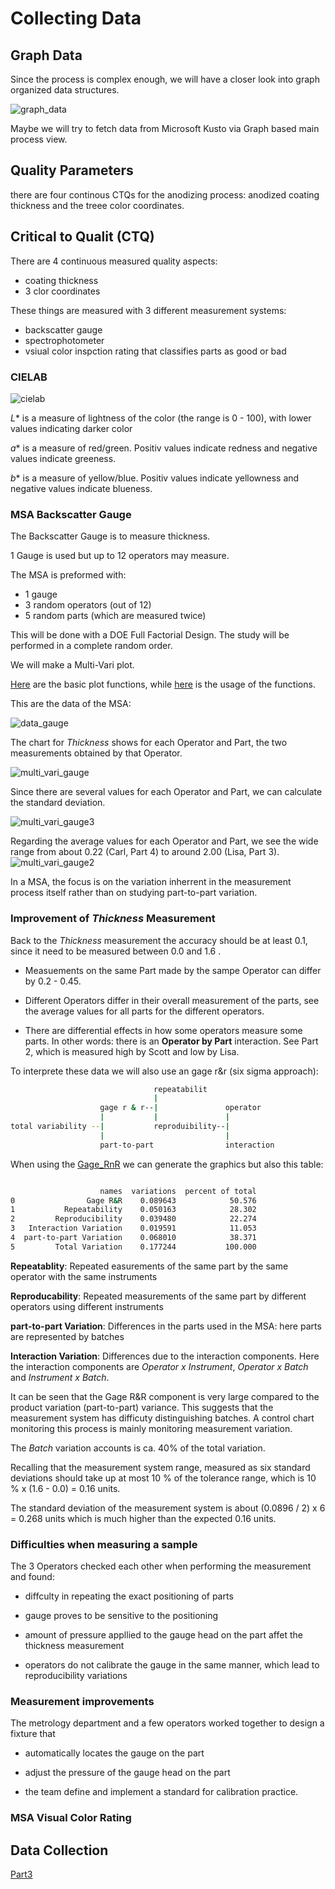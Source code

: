 
# Collecting Data

## Graph Data

Since the process is complex enough, we will have a closer look into graph organized data structures.

![graph_data](./assets/Data_sensor_structure.png)

Maybe we will try to fetch data from Microsoft Kusto via Graph based main process view.



## Quality Parameters

there are four continous CTQs for the anodizing process: 
anodized coating thickness and the treee color coordinates. 

## Critical to Qualit (CTQ)

There are 4 continuous measured quality aspects:

- coating thickness
- 3 clor coordinates

These things are measured with 3 different measurement systems:

- backscatter gauge
- spectrophotometer
- vsiual color inspction rating that classifies parts as good or bad


### CIELAB

![cielab](./assets/cielab_colorspace.png)

*L** is a measure of lightness of the color (the range is 0 - 100), with lower values indicating darker color

*a** is a measure of red/green. Positiv values indicate redness and negative values indicate greeness.

*b** is a measure of yellow/blue. Positiv values indicate yellowness and negative values indicate blueness.


### MSA Backscatter Gauge

The Backscatter Gauge is to measure thickness.

1 Gauge is used but up to 12 operators may measure.


The MSA is preformed with:
- 1 gauge
- 3 random operators (out of 12)
- 5 random parts (which are measured twice)

This will be done with a DOE Full Factorial Design. The study will be performed in a complete random order.

We will make a Multi-Vari plot.

[Here](./source/multi_vari.py) are the basic plot functions, while [here](./source/usage_multi_vari.py) is the usage of the functions.

This are the data of the MSA:

![data_gauge](./assets/data_msa_gauge.png)

The chart for *Thickness* shows for each Operator and Part, the two measurements obtained by that Operator.

![multi_vari_gauge](./assets/multi_vari_plot1.png)


Since there are several values for each Operator and Part, we can calculate the standard deviation. 

![multi_vari_gauge3](./assets/multi_vari_plot3.png)

Regarding the average values for each Operator and Part, we see the wide range from about 0.22 (Carl, Part 4) to around 2.00 (Lisa, Part 3).
![multi_vari_gauge2](./assets/multi_vari_plot2.png)

In a MSA, the focus is on the variation inherrent in the measurement process itself rather than on studying part-to-part variation.


### Improvement of *Thickness* Measurement

Back to the *Thickness* measurement the accuracy should be at least 0.1, since it need to be measured between 0.0 and 1.6 .


- Measuements on the same Part made by the sampe Operator can differ by 0.2 - 0.45.

- Different Operators differ in their overall measurement of the parts, see the average values for all parts for the different operators.

- There are differential effects in how some operators measure some parts. In other words: there is an **Operator by Part** interaction. See Part 2, which is measured high by Scott and low by Lisa.


To interprete these data we will also use an gage r&r (six sigma approach): 

```bash
                                repeatabilit
                                |
                    gage r & r--|               operator
                    |           |               |
total variability --|           reproduibility--|
                    |                           |
                    part-to-part                interaction

```

When using the [Gage_RnR](./source/Gage_RandR.py) we can generate the graphics but also this table: 

```bash

                    names  variations  percent of total
0                Gage R&R    0.089643            50.576
1           Repeatability    0.050163            28.302
2         Reproducibility    0.039480            22.274
3   Interaction Variation    0.019591            11.053
4  part-to-part Variation    0.068010            38.371
5         Total Variation    0.177244           100.000

```

**Repeatablity**: Repeated easurements of the same part by the same operator with the same instruments

**Reproducability**: Repeated measurements of the same part by different operators using different instruments

**part-to-part Variation**: Differences in the parts used in the MSA: here parts are represented by batches

**Interaction Variation**: Differences due to the interaction components. Here the interaction components are *Operator x Instrument*, *Operator x Batch* and *Instrument x Batch*.

It can be seen that the Gage R&R component is very large compared to the product variation (part-to-part) variance. This suggests that the measurement system has difficuty distinguishing batches.
A control chart monitoring this process is mainly monitoring measurement variation. 

The *Batch* variation accounts is ca. 40% of the total variation.

Recalling that the measurement system range, measured as six standard deviations should take up at most 10 % of the tolerance range, which is 10 % x (1.6 - 0.0) = 0.16 units.

The standard deviation of the measurement system is about (0.0896 / 2) x 6 = 0.268 units which is much higher than the expected 0.16 units.



### Difficulties when measuring a sample

The 3 Operators checked each other when performing the measurement and found:

- diffculty in repeating the exact positioning of parts 

- gauge proves to be sensitive to the positioning 

- amount of pressure appllied to the gauge head on the part affet the thickness measurement

- operators do not calibrate the gauge in the same manner, which lead to reproducibility variations



### Measurement improvements

The metrology department and a few operators worked together to design a fixture that 

- automatically locates the gauge on the part

- adjust the pressure of the gauge head on the part

- the team define and implement a standard for calibration practice.






### MSA Visual Color Rating




## Data Collection















[Part3](./Readme_part3.md)


